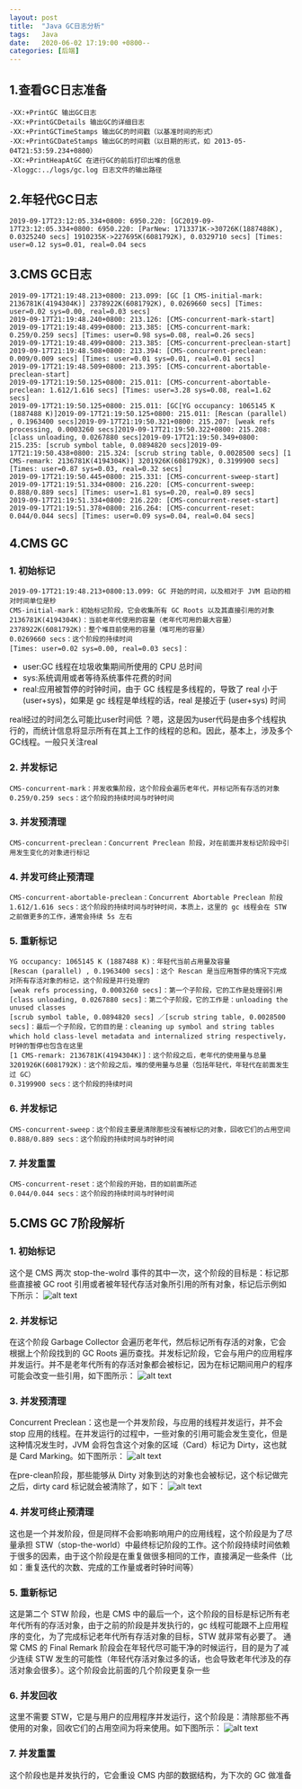 ```yaml
---
layout: post
title:  "Java GC日志分析"
tags:   Java
date:   2020-06-02 17:19:00 +0800-- 
categories: [后端] 
---
```


## 1.查看GC日志准备
```shell
-XX:+PrintGC 输出GC日志
-XX:+PrintGCDetails 输出GC的详细日志
-XX:+PrintGCTimeStamps 输出GC的时间戳（以基准时间的形式）
-XX:+PrintGCDateStamps 输出GC的时间戳（以日期的形式，如 2013-05-04T21:53:59.234+0800）
-XX:+PrintHeapAtGC 在进行GC的前后打印出堆的信息
-Xloggc:../logs/gc.log 日志文件的输出路径
```


## 2.年轻代GC日志
```shell
2019-09-17T23:12:05.334+0800: 6950.220: [GC2019-09-17T23:12:05.334+0800: 6950.220: [ParNew: 1713371K->30726K(1887488K), 0.0325240 secs] 1910235K->227695K(6081792K), 0.0329710 secs] [Times: user=0.12 sys=0.01, real=0.04 secs

```

## 3.CMS GC日志
```shell
2019-09-17T21:19:48.213+0800: 213.099: [GC [1 CMS-initial-mark: 2136781K(4194304K)] 2378922K(6081792K), 0.0269660 secs] [Times: user=0.02 sys=0.00, real=0.03 secs]
2019-09-17T21:19:48.240+0800: 213.126: [CMS-concurrent-mark-start]
2019-09-17T21:19:48.499+0800: 213.385: [CMS-concurrent-mark: 0.259/0.259 secs] [Times: user=0.98 sys=0.08, real=0.26 secs]
2019-09-17T21:19:48.499+0800: 213.385: [CMS-concurrent-preclean-start]
2019-09-17T21:19:48.508+0800: 213.394: [CMS-concurrent-preclean: 0.009/0.009 secs] [Times: user=0.01 sys=0.01, real=0.01 secs]
2019-09-17T21:19:48.509+0800: 213.395: [CMS-concurrent-abortable-preclean-start]
2019-09-17T21:19:50.125+0800: 215.011: [CMS-concurrent-abortable-preclean: 1.612/1.616 secs] [Times: user=3.28 sys=0.08, real=1.62 secs]
2019-09-17T21:19:50.125+0800: 215.011: [GC[YG occupancy: 1065145 K (1887488 K)]2019-09-17T21:19:50.125+0800: 215.011: [Rescan (parallel) , 0.1963400 secs]2019-09-17T21:19:50.321+0800: 215.207: [weak refs processing, 0.0003260 secs]2019-09-17T21:19:50.322+0800: 215.208: [class unloading, 0.0267880 secs]2019-09-17T21:19:50.349+0800: 215.235: [scrub symbol table, 0.0894820 secs]2019-09-17T21:19:50.438+0800: 215.324: [scrub string table, 0.0028500 secs] [1 CMS-remark: 2136781K(4194304K)] 3201926K(6081792K), 0.3199900 secs] [Times: user=0.87 sys=0.03, real=0.32 secs]
2019-09-17T21:19:50.445+0800: 215.331: [CMS-concurrent-sweep-start]
2019-09-17T21:19:51.334+0800: 216.220: [CMS-concurrent-sweep: 0.888/0.889 secs] [Times: user=1.81 sys=0.20, real=0.89 secs]
2019-09-17T21:19:51.334+0800: 216.220: [CMS-concurrent-reset-start]
2019-09-17T21:19:51.378+0800: 216.264: [CMS-concurrent-reset: 0.044/0.044 secs] [Times: user=0.09 sys=0.04, real=0.04 secs]

```

## 4.CMS GC

### 1. 初始标记
```shell
2019-09-17T21:19:48.213+0800:13.099: GC 开始的时间，以及相对于 JVM 启动的相对时间单位是秒
CMS-initial-mark：初始标记阶段，它会收集所有 GC Roots 以及其直接引用的对象
2136781K(4194304K)：当前老年代使用的容量（老年代可用的最大容量）
2378922K(6081792K)：整个堆目前使用的容量（堆可用的容量）
0.0269660 secs：这个阶段的持续时间
[Times: user=0.02 sys=0.00, real=0.03 secs]：
```
- user:GC 线程在垃圾收集期间所使用的 CPU 总时间
- sys:系统调用或者等待系统事件花费的时间
- real:应用被暂停的时钟时间，由于 GC 线程是多线程的，导致了 real 小于 (user+sys)，如果是 gc 线程是单线程的话，real 是接近于 (user+sys) 时间

real经过的时间怎么可能比user时间低 ？嗯，这是因为user代码是由多个线程执行的，而统计信息将显示所有在其上工作的线程的总和。因此，基本上，涉及多个GC线程。一般只关注real

### 2. 并发标记
```shell
CMS-concurrent-mark：并发收集阶段，这个阶段会遍历老年代，并标记所有存活的对象
0.259/0.259 secs：这个阶段的持续时间与时钟时间
```


### 3. 并发预清理
```shell
CMS-concurrent-preclean：Concurrent Preclean 阶段，对在前面并发标记阶段中引用发生变化的对象进行标记
```

### 4. 并发可终止预清理
```shell
CMS-concurrent-abortable-preclean：Concurrent Abortable Preclean 阶段
1.612/1.616 secs：这个阶段的持续时间与时钟时间，本质上，这里的 gc 线程会在 STW 之前做更多的工作，通常会持续 5s 左右
```

### 5. 重新标记
```shell
YG occupancy: 1065145 K (1887488 K)：年轻代当前占用量及容量
[Rescan (parallel) , 0.1963400 secs]：这个 Rescan 是当应用暂停的情况下完成对所有存活对象的标记，这个阶段是并行处理的
[weak refs processing, 0.0003260 secs]：第一个子阶段，它的工作是处理弱引用
[class unloading, 0.0267880 secs]：第二个子阶段，它的工作是：unloading the unused classes
[scrub symbol table, 0.0894820 secs] ／[scrub string table, 0.0028500 secs]：最后一个子阶段，它的目的是：cleaning up symbol and string tables which hold class-level metadata and internalized string respectively，时钟的暂停也包含在这里
[1 CMS-remark: 2136781K(4194304K)]：这个阶段之后，老年代的使用量与总量
3201926K(6081792K)：这个阶段之后，堆的使用量与总量（包括年轻代，年轻代在前面发生过 GC）
0.3199900 secs：这个阶段的持续时间
```

### 6. 并发标记
```shell
CMS-concurrent-sweep：这个阶段主要是清除那些没有被标记的对象，回收它们的占用空间
0.888/0.889 secs：这个阶段的持续时间与时钟时间
```

### 7. 并发重置
```shell
CMS-concurrent-reset：这个阶段的开始，目的如前面所述
0.044/0.044 secs：这个阶段的持续时间与时钟时间
```
## 5.CMS GC 7阶段解析

### 1. 初始标记
这个是 CMS 两次 stop-the-wolrd 事件的其中一次，这个阶段的目标是：标记那些直接被 GC root 引用或者被年轻代存活对象所引用的所有对象，标记后示例如下所示：
![alt text](/assets/imgs/gc1.png)

### 2. 并发标记
在这个阶段 Garbage Collector 会遍历老年代，然后标记所有存活的对象，它会根据上个阶段找到的 GC Roots 遍历查找。并发标记阶段，它会与用户的应用程序并发运行。并不是老年代所有的存活对象都会被标记，因为在标记期间用户的程序可能会改变一些引用，如下图所示：
![alt text](/assets/imgs/gc2.png)

### 3. 并发预清理
Concurrent Preclean：这也是一个并发阶段，与应用的线程并发运行，并不会 stop 应用的线程。在并发运行的过程中，一些对象的引用可能会发生变化，但是这种情况发生时，JVM 会将包含这个对象的区域（Card）标记为 Dirty，这也就是 Card Marking。如下图所示：
![alt text](/assets/imgs/gc3.png)

在pre-clean阶段，那些能够从 Dirty 对象到达的对象也会被标记，这个标记做完之后，dirty card 标记就会被清除了，如下：
![alt text](/assets/imgs/gc4.png)

### 4. 并发可终止预清理
这也是一个并发阶段，但是同样不会影响影响用户的应用线程，这个阶段是为了尽量承担 STW（stop-the-world）中最终标记阶段的工作。这个阶段持续时间依赖于很多的因素，由于这个阶段是在重复做很多相同的工作，直接满足一些条件（比如：重复迭代的次数、完成的工作量或者时钟时间等）



### 5. 重新标记
这是第二个 STW 阶段，也是 CMS 中的最后一个，这个阶段的目标是标记所有老年代所有的存活对象，由于之前的阶段是并发执行的，gc 线程可能跟不上应用程序的变化，为了完成标记老年代所有存活对象的目标，STW 就非常有必要了。
通常 CMS 的 Final Remark 阶段会在年轻代尽可能干净的时候运行，目的是为了减少连续 STW 发生的可能性（年轻代存活对象过多的话，也会导致老年代涉及的存活对象会很多）。这个阶段会比前面的几个阶段更复杂一些


### 6. 并发回收
这里不需要 STW，它是与用户的应用程序并发运行，这个阶段是：清除那些不再使用的对象，回收它们的占用空间为将来使用。如下图所示：
![alt text](/assets/imgs/gc5.png)

### 7. 并发重置
这个阶段也是并发执行的，它会重设 CMS 内部的数据结构，为下次的 GC 做准备




